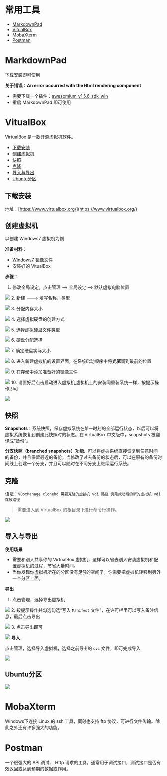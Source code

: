 # 常用工具

- [MarkdownPad](#MarkdownPad)
- [VitualBox](#VitualBox)
- [MobaXterm](#MobaXterm)
- [Postman](#Postman)

# MarkdownPad

下载安装即可使用

**关于错误：An error occurred with the Html rendering component**

- 需要下载一个插件：[awesomium_v1.6.6_sdk_win](http://markdownpad.com/download/awesomium_v1.6.6_sdk_win.exe)
- 重启 MarkdownPad 即可使用

# VitualBox
VirtualBox 是一款开源虚拟机软件。

- [下载安装](#下载安装)
- [创建虚拟机](#创建虚拟机)
- [快照](#快照)
- [克隆](#克隆)
- [导入与导出](#导入与导出)
- [Ubuntu分区](#Ubuntu分区)
## 下载安装
地址：[https://www.virtualbox.org/](https://www.virtualbox.org/)

## 创建虚拟机

以创建 Windows7 虚拟机为例

**准备材料：**

- [Windows7](https://msdn.itellyou.cn/) 镜像文件
- 安装好的 VitualBox

**步骤：**

1. 修改全局设定。点击管理 --> 全局设定 --> 默认虚拟电脑位置

![](https://github.com/UncleLincoln/trainee/blob/master/Carmelo/images/VirtualBox/0.png)
2. 新建 ---> 填写名称、类型

![](https://github.com/UncleLincoln/trainee/blob/master/Carmelo/images/VirtualBox/1.png)
3. 分配内存大小

![](https://github.com/UncleLincoln/trainee/blob/master/Carmelo/images/VirtualBox/2.png)
4. 选择虚拟硬盘的创建方式

![](https://github.com/UncleLincoln/trainee/blob/master/Carmelo/images/VirtualBox/3.png)
5. 选择虚拟硬盘文件类型

![](https://github.com/UncleLincoln/trainee/blob/master/Carmelo/images/VirtualBox/4.png)
6. 硬盘分配选择

![](https://github.com/UncleLincoln/trainee/blob/master/Carmelo/images/VirtualBox/5.png)
7. 确定硬盘实际大小

![](https://github.com/UncleLincoln/trainee/blob/master/Carmelo/images/VirtualBox/6.png)
8. 进入新建虚拟机的设置界面，在系统启动顺序中将**光驱**调到最前的位置

![](https://github.com/UncleLincoln/trainee/blob/master/Carmelo/images/VirtualBox/7.png)
9. 在存储中添加准备好的镜像文件

![](https://github.com/UncleLincoln/trainee/blob/master/Carmelo/images/VirtualBox/8.png)
10. 设置好后点击启动进入虚拟机,虚拟机上的安装同重装系统一样，按提示操作即可

![](https://github.com/UncleLincoln/trainee/blob/master/Carmelo/images/VirtualBox/9.png)

## 快照
**Snapshots**：系统快照，保存虚拟系统在某一时刻的全部运行状态，以后可以将虚拟系统恢复到创建此快照时的状态。在 VirtualBox 中文版中，snapshots 被翻译成“备份”。

**分支快照（branched snapshots）功能**，可以将虚拟系统直接恢复到任意时间的备份，并且保留最近的备份，当修改了过去备份的状态后，可以在原有的备份时间线上创建一个分支，并且可以随时在不同分支上继续运行系统。

## 克隆
语法：`VBoxManage clonehd 需要克隆的虚拟机 vdi 路径 克隆成功后的新的虚拟机 vdi 存放路径 `
> 需要进入到 VirtualBox 的根目录下进行命令行操作。

![](https://github.com/UncleLincoln/trainee/blob/master/Carmelo/images/VirtualBox/11.png)

## 导入与导出

**使用场景**

- 需要和别人共享你的 VirtualBox 虚拟机，这样可以省去别人安装虚拟机和配置虚拟机的过程，节省大量时间。
- 当你发现你虚拟机所在的分区没有足够的空间了，你需要把虚拟机转移到另外一个分区上面。

**导出**

1. 点击管理，选择导出虚拟机

![](https://github.com/UncleLincoln/trainee/blob/master/Carmelo/images/VirtualBox/1.gif)
2. 按提示操作并勾选勾选“写入 `Manifest` 文件”，在许可栏里可以写入备注信息，最后点击导出

![](https://github.com/UncleLincoln/trainee/blob/master/Carmelo/images/VirtualBox/2.gif)
3. 点击导出即可

![](https://github.com/UncleLincoln/trainee/blob/master/Carmelo/images/VirtualBox/3.gif)
**导入**

点击管理，选择导入虚拟机，选择之前导出的 `ovi` 文件，即可完成导入

![](https://github.com/UncleLincoln/trainee/blob/master/Carmelo/images/VirtualBox/4.gif)

## Ubuntu分区

![](https://github.com/UncleLincoln/trainee/blob/master/Carmelo/images/VirtualBox/10.png)

# MobaXterm

Windows下连接 Linux 的 ssh 工具，同时也支持 ftp 协议，可进行文件传输。除此之外还有许多强大的功能。

# Postman

一个很强大的 API 调试、 Http 请求的工具。通常用于调试接口，测试接口是否有效返回或达到预期的数据或作用。



